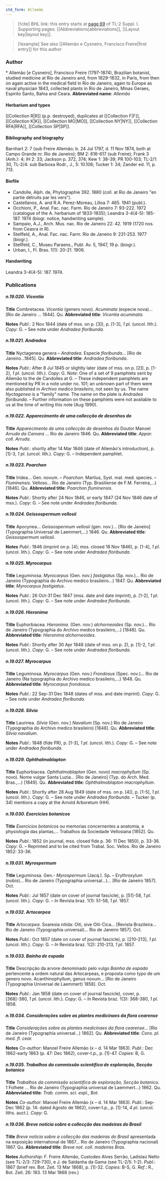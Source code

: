 ```yaml
---
std_form: Allemão
---
```


> [!cite] BHL link: this entry starts at [page 69](https://www.biodiversitylibrary.org/page/33264796) of TL-2 Suppl. I.
> Supporting pages: [[Abbreviations|abbreviations]], [[Layout key|layout key]].

> [!example] See also [[Allemão e Cysneiro, Francisco Freire|first entry]] for this author

### Author

\* Allemão \[e Cysneiro\], Francisco Freire (1797-1874), Brazilian botanist, studied medicine at Rio de Janeiro and, from 1829-1832, in Paris, from then on again active in the medical field in Rio de Janeiro, again to Europe as naval physician 1843, collected plants in Rio de Janeiro, Minas Geraes, Espìrito Santo, Bahia and Ceara. 
**Abbreviated name**: *Allemão*

#### Herbarium and types

[[Collection R|R]] (p.p. destroyed), duplicates at [[Collection F|F]], [[Collection K|K]], [[Collection MO|MO]], [[Collection NY|NY]], [[Collection RFA|RFA]], [[Collection SP|SP]].

#### Bibliography and biography

Barnhart 2: 7 (sub Freire Allemão; b. 24 Jul 1797, d. 11 Nov 1874, both at Campo Grande nr. Rio de Janeiro); BM 2: 616-617 (sub Freire); Frank 3 (Anh.): 4; IH 2: 33; Jackson p. 372, 374; Kew 1: 38-39; PR 100-103; TL-2/1: 30, TL-2/4: sub Barbosa Rodr., J., 5: 10.108; Tucker 1: 34; Zander ed. 11, p. 713.

#### Biofile

- Candolle, Alph. de, Phytographie 392. 1880 (coll. at Rio de Janeiro "en partie détruits par les vers").
- Castellanos, A. and R.A. Perez-Moreau, Lilloa 7: 465. 1941 (publ.).
- Occhioni, P., Anal. Fac. nac. Farm. Rio de Janeiro 7: 93-222. 1972 (catalogue of the A. herbarium of 1833-1835); Leandra 3-4(4-5): 185-187. 1974 (biogr. notice, handwriting sample).
- Sampaio, A.J., Arch. Mus. nac. Rio de Janeiro 22: 42. 1919 (1720 nos. from Ceasra in R).
- Stellfeld, A., Anal. Fac. nac. Farm. Rio de Janeiro 9: 231-253. 1977 (biogr.).
- Stellfeld, C., Museu Paraens., Publ. Av. 5, 1947, 19 p. (biogr.).
- Urban, I., Fl. Bras. 1(1): 20-21. 1906.

#### Handwriting

Leandra 3-4(4-5): 187. 1974.

### Publications

##### n.19.020. Vicentia

**Title**
Combretacea. *Vicentia* (genero novo). *Acuminata* (especie nova)... \[Rio de Janeiro ... 1844\]. Qu.
**Abbreviated title**: *Vicentia acuminata*.

**Notes**
*Publ*.: 2 Nov 1844 (date of mss. on p. \[3\]), p. \[1-3\], *1 pl*. (uncol. lith.). *Copy*: G. – See note under *Andradea floribunda*.

##### n.19.021. Andradea

**Title**
Nyctagenea genera – *Andradea*. Especie *floribunda*... \[Rio de Janeiro...1845\]. Qu.
**Abbreviated title**: *Andradea floribunda*.

**Notes**
*Publ*.: After 8 Jul 1845 or slightly later (date of mss. on p. \[2\]), p. \[1-2\], *1 pl*. (uncol. lith.).
*Copy*: G.
*Note*: One of a set of 9 pamphlets sent by Allemão to the de Candolles at G. – These independent pamphlets are mentioned by PR in a note under no. 101; an unknown part of them were also published in *Archivo medico brasileiro*, not seen by us. The name *Nyctagenea* is a "family" name. The name on the plate is *Andradea floribunda*. – Further information on these pamphlets were not available to us at the time of writing this note (Aug 1990).

##### n.19.022. Apparecimento de uma collecção de desenhos do

**Title**
*Apparecimento de uma collecção de desenhos do* Doutor Manoel *Arruda da Camara* ... Rio de Janeiro 1846. Qu.
**Abbreviated title**: *Appar. coll. Arruda*.

**Notes**
*Publ*.: shortly after 14 Mar 1846 (date of Allemão's introduction), p. \[1\]-3, *1 pl*. (uncol. lith.).
*Copy*: G. – Independent pamphlet.

##### n.19.023. Poarchon

**Title**
Iridea... Gen. novum. – *Poarchon*. Martius, Syst. mat. med. species. – *Fluminensis*. Velloso... Rio de Janeiro (Typ. Brasiliense de F.M. Ferreira,...) \[1846\]. Qu.
**Abbreviated title**: *Poarchon fluminensis*.

**Notes**
*Publ*.: Shortly after 24 Nov 1846, or early 1847 (24 Nov 1846 date of mss.). *Copy*: G. – See note under *Andradea floribunda*.

##### n.19.024. Geissospermum vellosii

**Title**
Apocynea... *Geissospermum vellosii* (gen. nov.)... \[Rio de Janeiro\] (Typographia Universal de Laemmert,...) 1846. Qu.
**Abbreviated title**: *Geissospermum vellosii*.

**Notes**
*Publ*.: 1846 (imprint on p. \[4\]; mss. closed 18 Nov 1846), p. \[1-4\], *1 pl*. (uncol. lith.). *Copy*: G. – See note under *Andradea floribunda*.

##### n.19.025. Myrocarpus

**Title**
Leguminosa. *Myrocarpus* (Gen. nov.) *fastigiatus* (Sp. nov.)... Rio de Janeiro (Typographia do Archivo medico brasileiro...) 1847. Qu.
**Abbreviated title**: *Myrocarpus fastigiatus*.

**Notes**
*Publ*.: 26 Oct-31 Dec 1847 (mss. date and date imprint), p. \[1-2\], *1 pl*. (uncol. lith.). *Copy*: G. – See note under *Andradea floribunda*.

##### n.19.026. Hieronima

**Title**
Euphorbiacea. *Hieronima*. (Gen. nov.) *alchorneoides* (Sp. nov.)... Rio de Janeiro (Typographia do Archivo medico brasileiro,...) \[1848\]. Qu.
**Abbreviated title**: *Hieronima alchorneoides*.

**Notes**
*Publ*.: Shortly after 30 Apr 1848 (date of mss. on p. 2), p. \[1\]-2, *1 pl*. (uncol. lith.). *Copy*: G. – See note under *Andradea floribunda*.

##### n.19.027. Myrocarpus

**Title**
Leguminosa. *Myrocarpus* (Gen. nov.) *Frondosus* (Spec. nov.)... Rio de Janeiro (Na typographia do Archivo medico brasileiro,...) 1848. Qu.
**Abbreviated title**: *Myrocarpus frondosus*.

**Notes**
*Publ*.: 22 Sep-31 Dec 1848 (dates of mss. and date imprint). *Copy*: G. – See note under *Andradea floribunda*.

##### n.19.028. Silvia

**Title**
Laurinea. *Silvia* (Gen. nov.) *Navalium* (Sp. nov.) Rio de Janeiro (Typographia do Archivo medico brasileiro) \[1848\]. Qu.
**Abbreviated title**: *Silvia navalium*.

**Notes**
*Publ*.: 1848 (fide PR), p. \[1-3\], *1 pl*. (uncol. lith.). *Copy*: G. – See note under *Andradea floribunda*.

##### n.19.029. Ophthalmoblapton

**Title**
Euphorbiacea. *Ophthalmoblapton* (Gen. novo) *macrophyllum* (Sp. novo). Nome vulgar Santa Luzia... \[Rio de Janeiro\] (Typ. do Arch. Med. Bras.,...) \[1849\]. Qu.
**Abbreviated title**: *Ophthalmoblapton macrophyllum*.

**Notes**
*Publ*.: Shortly after 28 Aug 1849 (date of mss. on p. \[4\]), p. \[1-5\], *1 pl*. (uncol. lith.). *Copy*: G. – See note under *Andradea floribunda*. – Tucker (p. 34) mentions a copy at the Arnold Arboretum (HH).

##### n.19.030. Exercicios botanicos

**Title**
*Exercicios botanicos* ou memorias concernentes a anatomia, e physiologia das plantas,... Trabalhos da Sociedade Vellosiana \[1852\]. Qu.

**Notes**
*Publ*.: 1852 (in journal, mss. closed fide p. 36: 11 Dec 1850), p. 33-36. *Copy*: G. – Reprinted and to be cited from Trabal. Soc. Vellos. Rio de Janeiro 1852: 33-36.

##### n.19.031. Myrospermum

**Title**
Leguminosa. Gen.- *Myrospermum* (Jacq.). Sp. – Erythroxylum (nobis)... Rio de Janeiro (Typographia universal...)... \[Rio de Janeiro 1857\]. Oct.

**Notes**
*Publ*.: Jul 1857 (date on cover of journal fascicle), p. \[51\]-58, *1 pl*. (uncol. lith.). *Copy*: G. – *In* Revista braz. 1(1): 51-58, *1 pl*. 1857.

##### n.19.032. Artocarpea

**Title**
*Artocarpea*. Soaresia nitida: Oiti, sive Oiti-Cica... \[Revista Brazileira... Rio de Janeiro (Typographia universal)... Rio de Janeiro 1857\]. Oct.

**Notes**
*Publ*.: Oct 1857 (date on cover of journal fascicle), p. \[210-213\], *1 pl*. (uncol. lith.). *Copy*: G. – *In* Revista braz. 1(2): 210-213, *1 pl*. 1857.

##### n.19.033. Bainha de espada

**Title**
Descripção da arvore denominado pelo vulgo *Bainha de espada* pertencente a ordem natural das Artocarpeas, e proposta como typo de um genero novo. Acanthinophyllum, genus novum... \[Rio de Janeiro (Typographia Universal de Laemmert) 1858\]. Oct.

**Notes**
*Publ*.: Jan 1858 (date on cover of journal fascicle), cover, p. \[368\]-380, *1 pl*. (uncol. lith.).
*Copy*: G. – *In* Revista braz. 1(3): 368-380, *1 pl*. 1858.

##### n.19.034. Considerações sobre as plantes medicinaes da flora cearense

**Title**
*Considerações sobre as plantes medicinaes da flora cearense*... \[Rio de Janeiro (Typographia universal...) 1862\]. Qu.
**Abbreviated title**: *Cons. pl. med. fl. cear.*

**Notes**
*Co-author*: Manoel Freire Allemão (x – d. 14 Mar 1863).
*Publ*.: Dec 1862-early 1863 (p. 47: Dec 1862), cover-t.p., p. \[1\]-47. *Copies*: B, G.

##### n.19.035. Trabalhos da commissão scientifica de exploração, Secção botanico

**Title**
*Trabalhos da commissão scientifica de exploração, Secção botanico*. 1 Folhete ... Rio de Janeiro (Typographia universal de Laemmert...) 1862. Qu.
**Abbreviated title**: *Trab. comm. sci. expl., Bot.*

**Notes**
*Co-author*: Manoel Freire Allemão (x – d. 14 Mar 1863).
*Publ*.: Sep-Dec 1862 (p. 14: dated Agosto de 1862), cover-t.p., p. \[1\]-14, *4 pl*. (uncol. liths. auct.). *Copy*: G.

##### n.19.036. Breve noticia sobre a collecção das madeiras do Brasil

**Title**
*Breve noticia sobre a collecção das madeiras do Brasil* apresentada na exposição international de 1867... Rio de Janeiro (Typographia nacional) 1867. Qu.
**Abbreviated title**: *Breve not. coll. madeiras Bras.*

**Notes**
*Authorship*: F. Freire Allemão, Custodeo Alves Serrão, Ladislaú Netto (see TL-2/3: 729-730), e J. de Saldanha da Gama (see TL-2/5: 1-2).
*Publ*.: 1867 (brief rev. Bot. Zeit. 13 Mar 1868), p. \[1\]-32. *Copies*: B-S, G.
*Ref*.: R., Bot. Zeit. 26: 183. 13 Mar 1868 (rev.)


